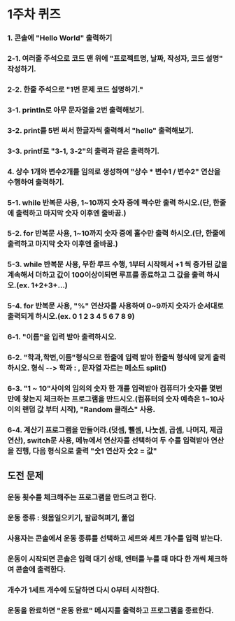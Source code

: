 # 1주차 퀴즈

### 1. 콘솔에 "Hello World" 출력하기
### 2-1. 여러줄 주석으로 코드 맨 위에 "프로젝트명, 날짜, 작성자, 코드 설명" 작성하기.
### 2-2. 한줄 주석으로 "1번 문제 코드 설명하기."
### 3-1. println로 아무 문자열을 2번 출력해보기.
### 3-2. print를 5번 써서 한글자씩 출력해서 "hello" 출력해보기.
### 3-3. printf로 "3-1, 3-2"의 출력과 같은 출력하기.
### 4. 상수 1개와 변수2개를 임의로 생성하여 "상수 * 변수1 / 변수2" 연산을 수행하여 출력하기.
### 5-1. while 반복문 사용, 1~10까지 숫자 중에 짝수만 출력 하시오.(단, 한줄에 출력하고 마지막 숫자 이후엔 줄바꿈.)
### 5-2. for 반복문 사용, 1~10까지 숫자 중에 홀수만 출력 하시오.(단, 한줄에 출력하고 마지막 숫자 이후엔 줄바꿈.)
### 5-3. while 반복문 사용, 무한 루프 수행, 1부터 시작해서 +1 씩 증가된 값을 계속해서 더하고 값이 100이상이되면 루프를 종료하고 그 값을 출력 하시오.(ex. 1+2+3+...)
### 5-4. for 반복문 사용, "%" 연산자를 사용하여 0~9까지 숫자가 순서대로 출력되게 하시오.(ex. 0 1 2 3 4 5 6 7 8 9)
### 6-1. "이름"을 입력 받아 출력하시오.
### 6-2. "학과,학번,이름"형식으로 한줄에 입력 받아 한줄씩 형식에 맞게 출력하시오. 형식 --> 학과 : , 문자열 자르는 메소드 split()
### 6-3. "1 ~ 10"사이의 임의의 숫자 한 개를 입력받아 컴퓨터가 숫자를 몇번 만에 찾는지 체크하는 프로그램을 만드시오.(컴퓨터의 숫자 예측은 1~10사이의 랜덤 값 부터 시작), "Random 클래스" 사용.
### 6-4. 계산기 프로그램을 만들어라.(덧셈, 뺼셈, 나눗셈, 곱셈, 나머지, 제곱연산), switch문 사용, 메뉴에서 연산자를 선택하여 두 수를 입력받아 연산을 진행, 다음 형식으로 출력 "숫1 연산자 숫2 = 값"
## 도전 문제
### 운동 횟수를 체크해주는 프로그램을 만드려고 한다.
### 운동 종류 : 윗몸일으키기, 팔굽혀펴기, 풀업 
### 사용자는 콘솔에서 운동 종류를 선택하고 세트와 세트 개수를 입력 받는다.
### 운동이 시작되면 콘솔은 입력 대기 상태, 엔터를 누를 때 마다 한 개씩 체크하여 콘솔에 출력한다.
### 개수가 1세트 개수에 도달하면 다시 0부터 시작한다.
### 운동을 완료하면 "운동 완료" 메시지를 출력하고 프로그램을 종료한다.
